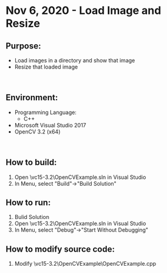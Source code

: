 # Nov 6, 2020 - Load Image and Resize

## Purpose: 
* Load images in a directory and show that image
* Resize that loaded image
    
</br>

## Environment:

* Programming Language: 
    * C++
* Microsoft Visual Studio 2017
* OpenCV 3.2 (x64)

</br>

## How to build: 
1. Open \vc15-3.2\OpenCVExample.sln in Visual Studio
2. In Menu, select "Build"->"Build Solution"

## How to run:
1. Bulid Solution
2. Open \vc15-3.2\OpenCVExample.sln in Visual Studio
3. In Menu, select "Debug"->"Start Without Debugging"

## How to modify source code:
1. Modify \vc15-3.2\OpenCVExample\OpenCVExample.cpp

</br>